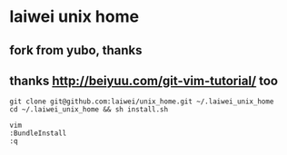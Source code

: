 # laiwei unix home

## fork from yubo, thanks
## thanks http://beiyuu.com/git-vim-tutorial/ too

    git clone git@github.com:laiwei/unix_home.git ~/.laiwei_unix_home
    cd ~/.laiwei_unix_home && sh install.sh

    vim
    :BundleInstall
    :q
        
